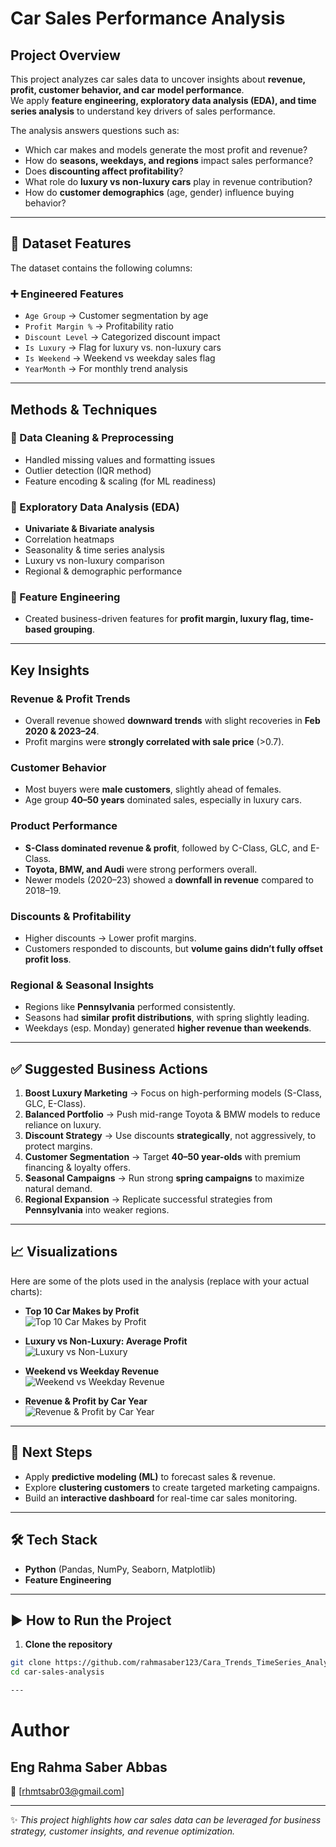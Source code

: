
#  Car Sales Performance Analysis  

## Project Overview  
This project analyzes car sales data to uncover insights about **revenue, profit, customer behavior, and car model performance**.  
We apply **feature engineering, exploratory data analysis (EDA), and time series analysis** to understand key drivers of sales performance.  

The analysis answers questions such as:  
- Which car makes and models generate the most profit and revenue?  
- How do **seasons, weekdays, and regions** impact sales performance?  
- Does **discounting affect profitability**?  
- What role do **luxury vs non-luxury cars** play in revenue contribution?  
- How do **customer demographics** (age, gender) influence buying behavior?  

---

## 📂 Dataset Features  
The dataset contains the following columns:  



### ➕ Engineered Features  
- `Age Group` → Customer segmentation by age  
- `Profit Margin %` → Profitability ratio  
- `Discount Level` → Categorized discount impact  
- `Is Luxury` → Flag for luxury vs. non-luxury cars  
- `Is Weekend` → Weekend vs weekday sales flag  
- `YearMonth` → For monthly trend analysis  

---

##  Methods & Techniques  

### 🔹 Data Cleaning & Preprocessing  
- Handled missing values and formatting issues  
- Outlier detection (IQR method)  
- Feature encoding & scaling (for ML readiness)  

### 🔹 Exploratory Data Analysis (EDA)  
- **Univariate & Bivariate analysis**  
- Correlation heatmaps  
- Seasonality & time series analysis  
- Luxury vs non-luxury comparison  
- Regional & demographic performance  

### 🔹 Feature Engineering  
- Created business-driven features for **profit margin, luxury flag, time-based grouping**.  

---

##  Key Insights  

### Revenue & Profit Trends  
-  Overall revenue showed **downward trends** with slight recoveries in **Feb 2020 & 2023–24**.  
- Profit margins were **strongly correlated with sale price** (>0.7).  

### Customer Behavior  
-  Most buyers were **male customers**, slightly ahead of females.  
- Age group **40–50 years** dominated sales, especially in luxury cars.  

### Product Performance  
-  **S-Class dominated revenue & profit**, followed by C-Class, GLC, and E-Class.  
-  **Toyota, BMW, and Audi** were strong performers overall.  
- Newer models (2020–23) showed a **downfall in revenue** compared to 2018–19.  

### Discounts & Profitability  
- Higher discounts → Lower profit margins.  
- Customers responded to discounts, but **volume gains didn’t fully offset profit loss**.  

### Regional & Seasonal Insights  
-  Regions like **Pennsylvania** performed consistently.  
-  Seasons had **similar profit distributions**, with spring slightly leading.  
-  Weekdays (esp. Monday) generated **higher revenue than weekends**.  

---

## ✅ Suggested Business Actions  
1. **Boost Luxury Marketing** → Focus on high-performing models (S-Class, GLC, E-Class).  
2. **Balanced Portfolio** → Push mid-range Toyota & BMW models to reduce reliance on luxury.  
3. **Discount Strategy** → Use discounts **strategically**, not aggressively, to protect margins.  
4. **Customer Segmentation** → Target **40–50 year-olds** with premium financing & loyalty offers.  
5. **Seasonal Campaigns** → Run strong **spring campaigns** to maximize natural demand.  
6. **Regional Expansion** → Replicate successful strategies from **Pennsylvania** into weaker regions.  

---

## 📈 Visualizations  

Here are some of the plots used in the analysis (replace with your actual charts):  

- **Top 10 Car Makes by Profit**  
  ![Top 10 Car Makes by Profit](https://github.com/rahmasaber123/Cara_Trends_TimeSeries_Analysis/blob/main/Top_Cars_Revenue.png?raw=true)  
   

- **Luxury vs Non-Luxury: Average Profit**  
  ![Luxury vs Non-Luxury](https://github.com/rahmasaber123/Cara_Trends_TimeSeries_Analysis/blob/main/luxuryvsnonluxury.png?raw=true  )

- **Weekend vs Weekday Revenue**  
  ![Weekend vs Weekday Revenue](https://github.com/rahmasaber123/Cara_Trends_TimeSeries_Analysis/blob/main/weekendvsweekday.png?raw=true)  

- **Revenue & Profit by Car Year**  
  ![Revenue & Profit by Car Year](https://github.com/rahmasaber123/Cara_Trends_TimeSeries_Analysis/blob/main/Revenue_Profit_CarYear.png?raw=true)  

 

---

## 🚀 Next Steps  
- Apply **predictive modeling (ML)** to forecast sales & revenue.  
- Explore **clustering customers** to create targeted marketing campaigns.  
- Build an **interactive dashboard** for real-time car sales monitoring.  

---

## 🛠️ Tech Stack  
- **Python** (Pandas, NumPy, Seaborn, Matplotlib)  
- **Feature Engineering**
  
---

## ▶️ How to Run the Project  

1. **Clone the repository**  
```bash
git clone https://github.com/rahmasaber123/Cara_Trends_TimeSeries_Analysis.git
cd car-sales-analysis

---
```
#  Author
## Eng Rahma Saber Abbas
📧 [rhmtsabr03@gmail.com]


---

✨ *This project highlights how car sales data can be leveraged for business strategy, customer insights, and revenue optimization.*  
